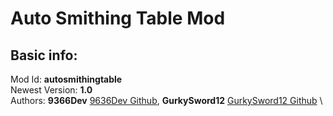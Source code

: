 # Auto Smithing Table Mod

## Basic info:
Mod Id: **autosmithingtable** \
Newest Version: **1.0** \
Authors: **9366Dev** [9636Dev Github](https://github.com/hw9636), **GurkySword12** [GurkySword12 Github](https://github.com/gurkysword12) \
